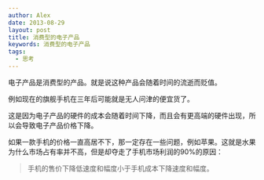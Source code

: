 ```yaml
---
author: Alex
date: 2013-08-29
layout: post
title: 消费型的电子产品
keywords: 消费型的电子产品
tags:
  - 思考
---
```


电子产品是消费型的产品。就是说这种产品会随着时间的流逝而贬值。

例如现在的旗舰手机在三年后可能就是无人问津的便宜货了。

这是因为电子产品的硬件的成本会随着时间下降，而且会有更高端的硬件出现，所以会导致电子产品价格下降。

如果一款手机的价格一直高居不下，那一定存在一些问题，例如苹果。这就是水果为什么市场占有率并不高，但是却夺走了手机市场利润的90%的原因：

>手机的售价下降低速度和幅度小于手机成本下降速度和幅度。